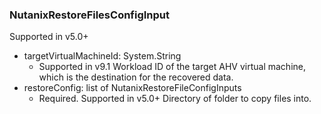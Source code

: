 ### NutanixRestoreFilesConfigInput
Supported in v5.0+

- targetVirtualMachineId: System.String
  - Supported in v9.1
      Workload ID of the target AHV virtual machine, which is the destination for the recovered data.
- restoreConfig: list of NutanixRestoreFileConfigInputs
  - Required. Supported in v5.0+
      Directory of folder to copy files into.
